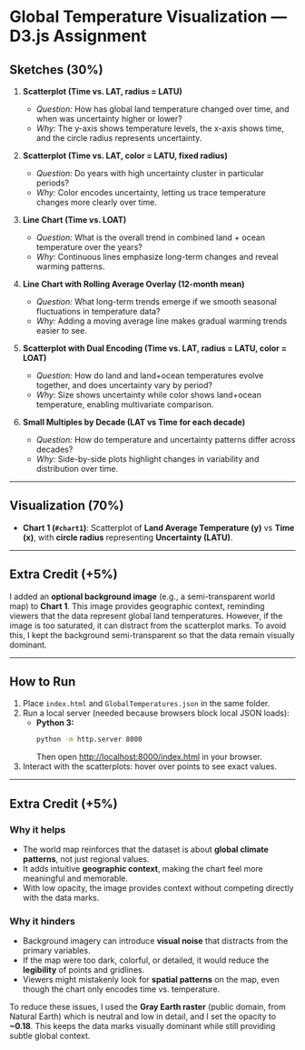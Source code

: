 # Global Temperature Visualization — D3.js Assignment

## Sketches (30%)

1. **Scatterplot (Time vs. LAT, radius = LATU)**  
   - *Question:* How has global land temperature changed over time, and when was uncertainty higher or lower?  
   - *Why:* The y-axis shows temperature levels, the x-axis shows time, and the circle radius represents uncertainty.

2. **Scatterplot (Time vs. LAT, color = LATU, fixed radius)**  
   - *Question:* Do years with high uncertainty cluster in particular periods?  
   - *Why:* Color encodes uncertainty, letting us trace temperature changes more clearly over time.

3. **Line Chart (Time vs. LOAT)**  
   - *Question:* What is the overall trend in combined land + ocean temperature over the years?  
   - *Why:* Continuous lines emphasize long-term changes and reveal warming patterns.

4. **Line Chart with Rolling Average Overlay (12-month mean)**  
   - *Question:* What long-term trends emerge if we smooth seasonal fluctuations in temperature data?  
   - *Why:* Adding a moving average line makes gradual warming trends easier to see.

5. **Scatterplot with Dual Encoding (Time vs. LAT, radius = LATU, color = LOAT)**  
   - *Question:* How do land and land+ocean temperatures evolve together, and does uncertainty vary by period?  
   - *Why:* Size shows uncertainty while color shows land+ocean temperature, enabling multivariate comparison.

6. **Small Multiples by Decade (LAT vs Time for each decade)**  
   - *Question:* How do temperature and uncertainty patterns differ across decades?  
   - *Why:* Side-by-side plots highlight changes in variability and distribution over time.

---

## Visualization (70%)

<!-- The final interactive visualizations were implemented in **`index.html`** using D3.js: -->

- **Chart 1 (`#chart1`)**: Scatterplot of **Land Average Temperature (y)** vs **Time (x)**, with **circle radius** representing **Uncertainty (LATU)**.  
<!-- - **Extra Practice Chart 2 (`#chart2`)**: Scatterplot of **Land Average Temperature (y)** vs **Time (x)**, with **circle color** representing **Uncertainty (LATU)** and a fixed radius. This lets us compare size vs. color encoding.  
- **Extra Practice Chart 3 (`#chart3`)**: Line chart of **Land+Ocean Average Temperature (LOAT)** vs **Time**, with an additional **12-month rolling average** overlay. This highlights long-term warming trends beyond seasonal fluctuations.   -->

<!-- Tooltips display the exact date, temperature, and uncertainty when hovering over points. Axes and gridlines help interpret values clearly. -->

---

## Extra Credit (+5%)

I added an **optional background image** (e.g., a semi-transparent world map) to **Chart 1**. This image provides geographic context, reminding viewers that the data represent global land temperatures. However, if the image is too saturated, it can distract from the scatterplot marks. To avoid this, I kept the background semi-transparent so that the data remain visually dominant.

---

## How to Run
1. Place `index.html` and `GlobalTemperatures.json` in the same folder.
2. Run a local server (needed because browsers block local JSON loads):  
   - **Python 3:**  
     ```bash
     python -m http.server 8000
     ```  
     Then open [http://localhost:8000/index.html](http://localhost:8000/index.html) in your browser.
3. Interact with the scatterplots: hover over points to see exact values.

---
## Extra Credit (+5%)

### Why it helps
- The world map reinforces that the dataset is about **global climate patterns**, not just regional values.  
- It adds intuitive **geographic context**, making the chart feel more meaningful and memorable.  
- With low opacity, the image provides context without competing directly with the data marks.

### Why it hinders
- Background imagery can introduce **visual noise** that distracts from the primary variables.  
- If the map were too dark, colorful, or detailed, it would reduce the **legibility** of points and gridlines.  
- Viewers might mistakenly look for **spatial patterns** on the map, even though the chart only encodes time vs. temperature.

To reduce these issues, I used the **Gray Earth raster** (public domain, from Natural Earth) which is neutral and low in detail, and I set the opacity to **~0.18**. This keeps the data marks visually dominant while still providing subtle global context.
